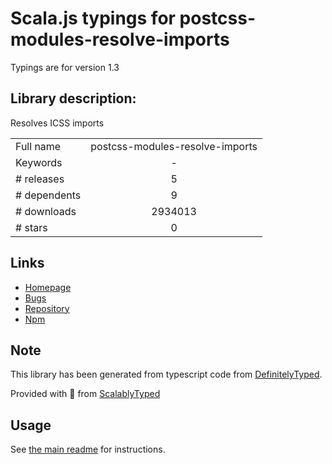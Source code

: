 
# Scala.js typings for postcss-modules-resolve-imports

Typings are for version 1.3

## Library description:
Resolves ICSS imports

|                    |                 |
| ------------------ | :-------------: |
| Full name          | postcss-modules-resolve-imports |
| Keywords           | - |
| # releases         | 5 |
| # dependents       | 9 |
| # downloads        | 2934013 |
| # stars            | 0 |

## Links
- [Homepage](https://github.com/css-modules/postcss-modules-resolve-imports#readme)
- [Bugs](https://github.com/css-modules/postcss-modules-resolve-imports/issues)
- [Repository](https://github.com/css-modules/postcss-modules-resolve-imports)
- [Npm](https://www.npmjs.com/package/postcss-modules-resolve-imports)
    


## Note
This library has been generated from typescript code from [DefinitelyTyped](https://definitelytyped.org).

Provided with :purple_heart: from [ScalablyTyped](https://github.com/oyvindberg/ScalablyTyped)

## Usage
See [the main readme](../../readme.md) for instructions.


